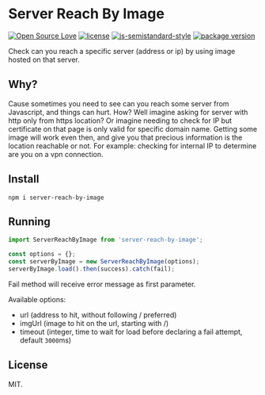 # Server Reach By Image
[![Open Source Love](https://badges.frapsoft.com/os/v1/open-source.svg?v=103)](https://github.com/ellerbrock/open-source-badges/)
[![license](https://img.shields.io/github/license/marinko-peso/shamus.svg)](https://github.com/marinko-peso/shamus/blob/master/LICENSE)
[![js-semistandard-style](https://img.shields.io/badge/code%20style-semistandard-brightgreen.svg)](https://github.com/Flet/semistandard)
[![package version](https://img.shields.io/npm/v/server-reach-by-image.svg)](https://npm.im/server-reach-by-image)

Check can you reach a specific server (address or ip) by using image hosted on that server.

## Why?

Cause sometimes you need to see can you reach some server from Javascript, and things can hurt. How? Well imagine asking for server with http only from https location? Or imagine needing to check for IP but certificate on that page is only valid for specific domain name. Getting some image will work even then, and give you that precious information is the location reachable or not.
For example: checking for internal IP to determine are you on a vpn connection.

## Install

```ssh
npm i server-reach-by-image
```

## Running

```js
import ServerReachByImage from 'server-reach-by-image';

const options = {};
const serverByImage = new ServerReachByImage(options);
serverByImage.load().then(success).catch(fail);
```
Fail method will receive error message as first parameter.

Available options:
- url (address to hit, without following / preferred)
- imgUrl (image to hit on the url, starting with /)
- timeout (integer, time to wait for load before declaring a fail attempt, default ```3000```ms)

## License

MIT.
